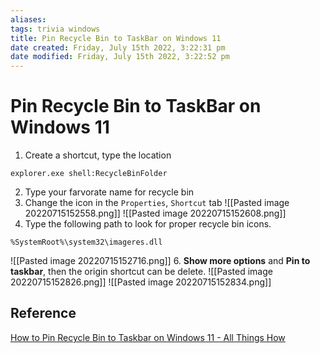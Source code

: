 ```yaml
---
aliases: 
tags: trivia windows 
title: Pin Recycle Bin to TaskBar on Windows 11
date created: Friday, July 15th 2022, 3:22:31 pm
date modified: Friday, July 15th 2022, 3:22:52 pm
---
```


# Pin Recycle Bin to TaskBar on Windows 11

1. Create a shortcut, type the location
```
explorer.exe shell:RecycleBinFolder
```
2. Type your farvorate name for recycle bin
3. Change the icon in the `Properties`, `Shortcut` tab
![[Pasted image 20220715152558.png]]
![[Pasted image 20220715152608.png]]
4. Type the following path to look for proper recycle bin icons.
```
%SystemRoot%\system32\imageres.dll
```
![[Pasted image 20220715152716.png]]
6. **Show more options** and **Pin to taskbar**, then the origin shortcut can be delete.
![[Pasted image 20220715152826.png]]
![[Pasted image 20220715152834.png]]

## Reference

[How to Pin Recycle Bin to Taskbar on Windows 11 - All Things How](https://allthings.how/how-to-pin-recycle-bin-to-taskbar-on-windows-11/)
